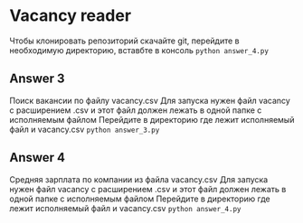 # Vacancy reader

Чтобы клонировать репозиторий скачайте git, перейдите в необходимую директорию, вставбте в консоль
<code>python answer_4.py</code>

## Answer 3
Поиск вакансии по файлу vacancy.csv
Для запуска нужен файл vacancy с расширением .csv и этот файл должен лежать в одной папке с исполняемым файлом
Перейдите в директорию где лежит исполняемый файл и vacancy.csv
<code>python answer_3.py</code>

## Answer 4
Средняя зарплата по компании из файла vacancy.csv
Для запуска нужен файл vacancy с расширением .csv и этот файл должен лежать в одной папке с исполняемым файлом
Перейдите в директорию где лежит исполняемый файл и vacancy.csv
<code>python answer_4.py</code>
